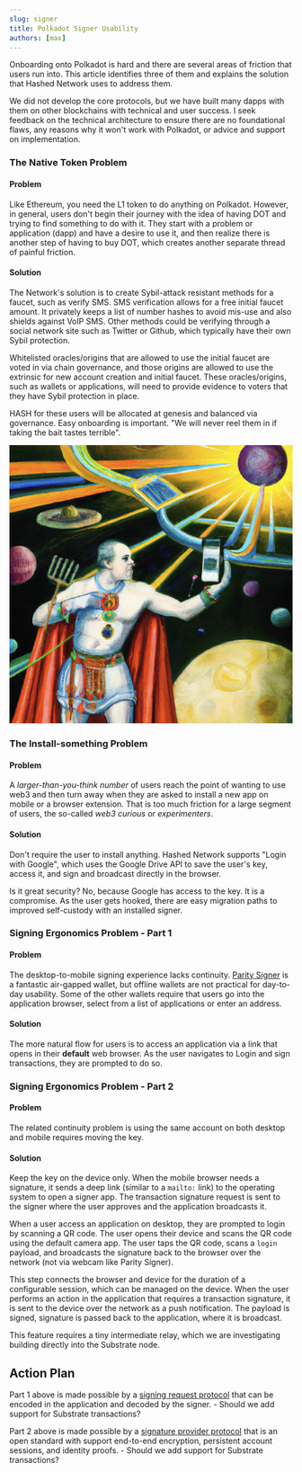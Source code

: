 ```yaml
---
slug: signer
title: Polkadot Signer Usability
authors: [max]
---
```


<head>
  <title>Polkadot Signer Usability</title>
  <meta charSet="utf-8" />
  <meta property="og:image" content="https://docs.hashed.network/img/cover-signer.png" />
  <meta property="og:description" content="Onboarding onto Polkadot is hard and there are several areas of friction that users run into. This article identifies three of them and explains the solution that Hashed Network uses to address them." />
  <meta property="og:title" content="Polkadot Signer Usability" />
  <meta property="og:url" content="https://docs.hashed.network/blog/signer" />
</head>

Onboarding onto Polkadot is hard and there are several areas of friction that users run into. This article identifies three of them and explains the solution that Hashed Network uses to address them.

We did not develop the core protocols, but we have built many dapps with them on other blockchains with technical and user success.  I seek feedback on the technical architecture to ensure there are no foundational flaws, any reasons why it won't work with Polkadot, or advice and support on implementation. 

### The Native Token Problem
#### Problem
Like Ethereum, you need the L1 token to do anything on Polkadot. However, in general, users don't begin their journey with the idea of having DOT and trying to find something to do with it. They start with a problem or application (dapp) and have a desire to use it, and then realize there is another step of having to buy DOT, which creates another separate thread of painful friction. 

#### Solution
The Network's solution is to create Sybil-attack resistant methods for a faucet, such as verify SMS. SMS verification allows for a free initial faucet amount. It privately keeps a list of number hashes to avoid mis-use and also shields against VoIP SMS. Other methods could be verifying through a social network site such as Twitter or Github, which typically have their own Sybil protection. 

Whitelisted oracles/origins that are allowed to use the initial faucet are voted in via chain governance, and those origins are allowed to use the extrinsic for new account creation and initial faucet. These oracles/origins, such as wallets or applications, will need to provide evidence to voters that they have Sybil protection in place. 

HASH for these users will be allocated at genesis and balanced via governance. Easy onboarding is important. "We will never reel them in if taking the bait tastes terrible". 

![image](./signer.png)

### The Install-something Problem 
#### Problem
A _larger-than-you-think number_ of users reach the point of wanting to use web3 and then turn away when they are asked to install a new app on mobile or a browser extension. That is too much friction for a large segment of users, the so-called _web3 curious_ or _experimenters_. 

#### Solution
Don't require the user to install anything. Hashed Network supports "Login with Google", which uses the Google Drive API to save the user's key, access it, and sign and broadcast directly in the browser. 

Is it great security? No, because Google has access to the key. It is a compromise. As the user gets hooked, there are easy migration paths to improved self-custody with an installed signer.

### Signing Ergonomics Problem - Part 1
#### Problem
The desktop-to-mobile signing experience lacks continuity. [Parity Signer](https://github.com/paritytech/parity-signer) is a fantastic air-gapped wallet, but offline wallets are not practical for day-to-day usability. Some of the other wallets require that users go into the application browser, select from a list of applications or enter an address. 

#### Solution 
The more natural flow for users is to access an application via a link that opens in their **default** web browser. As the user navigates to Login and sign transactions, they are prompted to do so. 

### Signing Ergonomics Problem - Part 2
#### Problem
The related continuity problem is using the same account on both desktop and mobile requires moving the key. 

#### Solution
Keep the key on the device only. When the mobile browser needs a signature, it sends a deep link (similar to a `mailto:` link) to the operating system to open a signer app. The transaction signature request is sent to the signer where the user approves and the application broadcasts it.

When a user access an application on desktop, they are prompted to login by scanning a QR code. The user opens their device and scans the QR code using the default camera app. The user taps the QR code, scans a `login` payload, and broadcasts the signature back to the browser over the network (not via webcam like Parity Signer). 

This step connects the browser and device for the duration of a configurable session, which can be managed on the device. When the user performs an action in the application that requires a transaction signature, it is sent to the device over the network as a push notification. The payload is signed, signature is passed back to the application, where it is broadcast. 

This feature requires a tiny intermediate relay, which we are investigating building directly into the Substrate node. 

## Action Plan
Part 1 above is made possible by a [signing request protocol](https://github.com/greymass/eosio-signing-request#encoding-a-signing-request) that can be encoded in the application and decoded by the signer. 
    - Should we add support for Substrate transactions? 

Part 2 above is made possible by a [signature provider protocol](https://github.com/greymass/anchor-link) that is an open standard with support end-to-end encryption, persistent account sessions, and identity proofs. 
    - Should we add support for Substrate transactions? 
